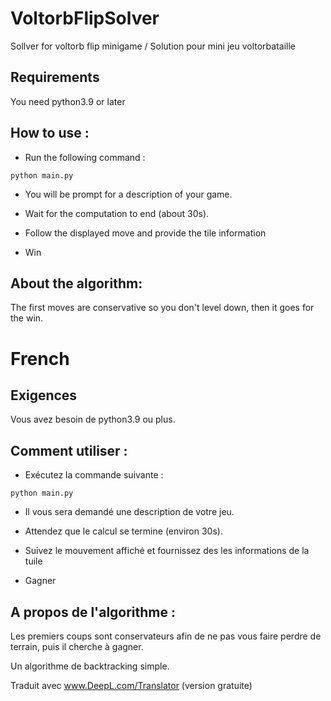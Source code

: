 # VoltorbFlipSolver
Sollver for voltorb flip minigame / Solution pour mini jeu voltorbataille

## Requirements

You need python3.9 or later

## How to use : 

- Run the following command : 

```commandline
python main.py
```

- You will be prompt for a description of your game.

- Wait for the computation to end (about 30s).
- Follow the displayed move and provide the tile information
- Win

## About the algorithm:

The first moves are conservative so you don't level down, then it goes for the win.


# French

## Exigences

Vous avez besoin de python3.9 ou plus.

## Comment utiliser : 

- Exécutez la commande suivante : 

```commandline
python main.py
```

- Il vous sera demandé une description de votre jeu.

- Attendez que le calcul se termine (environ 30s).
- Suivez le mouvement affiché et fournissez des les informations de la tuile
- Gagner

## A propos de l'algorithme :

Les premiers coups sont conservateurs afin de ne pas vous faire perdre de terrain, puis il cherche à gagner.

Un algorithme de backtracking simple.

Traduit avec www.DeepL.com/Translator (version gratuite)
